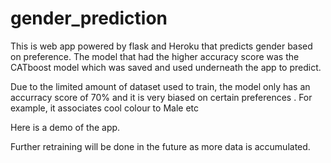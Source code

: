 # gender_prediction

This is web app powered by flask and Heroku  that predicts gender based on preference. The model that had the higher accuracy score was the CATboost model which was saved and used underneath the app to predict.


Due to the limited amount of dataset used to train, the model only has an accurracy score of 70% and it is very biased on certain preferences . For example, it associates cool colour to Male etc

Here is a demo of the app.



Further retraining will be done in the future as more data is accumulated.

